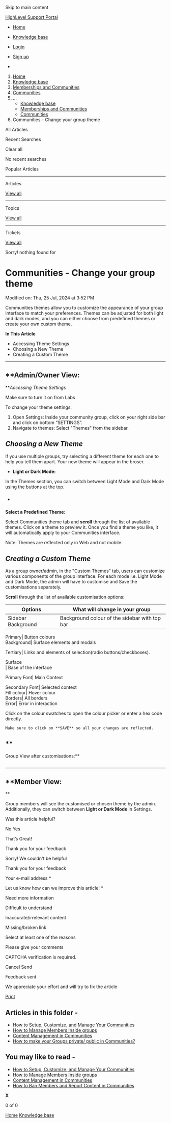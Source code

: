 Skip to main content

[ HighLevel Support Portal ](https://help.gohighlevel.com)

  * [ Home ](/support/home)
  * [ Knowledge base ](/support/solutions)

  * [Login](/support/login)
  * [Sign up](/support/signup)
  * 

  1. [Home](/support/home)
  2. [Knowledge base](/support/solutions)
  3. [Memberships and Communities](/support/solutions/155000000006)
  4. [Communities](/support/solutions/folders/155000000024)
  5. ... 
     * [Knowledge base](/support/solutions)
     * [Memberships and Communities](/support/solutions/155000000006)
     * [Communities](/support/solutions/folders/155000000024)
  6. Communities - Change your group theme

All  Articles 

Recent Searches

Clear all

No recent searches

Popular Articles

* * *

Articles

[View all](/support/search/solutions)

* * *

Topics

[View all](/support/search/topics)

* * *

Tickets

[View all](/support/search/tickets)

Sorry! nothing found for   

# Communities - Change your group theme

Modified on: Thu, 25 Jul, 2024 at 3:52 PM

Communities themes allow you to customize the appearance of your group interface to match your preferences. Themes can be adjusted for both light and dark modes, and you can either choose from predefined themes or create your own custom theme.

**In This Article**

  * Accessing Theme Settings
  * Choosing a New Theme
  * Creating a Custom Theme

* * *

## **Admin/Owner View:  
**_Accessing Theme Settings_  
  
Make sure to turn it on from Labs  

To change your theme settings:

  1. Open Settings: Inside your community group, click on your right side bar and click on bottom “SETTINGS”.
  2. Navigate to themes: Select "Themes" from the sidebar.  

## _Choosing a New Theme_

If you use multiple groups, try selecting a different theme for each one to help you tell them apart. Your new theme will appear in the broser.

  * **Light or Dark Mode:**

In the Themes section, you can switch between Light Mode and Dark Mode using the buttons at the top.

  * ### 

**Select a Predefined Theme:**

Select Communities theme tab and **scroll** through the list of available themes. Click on a theme to preview it. Once you find a theme you like, it will automatically apply to your Communities interface.

Note: Themes are reflected only in Web and not mobile.

##   

## _Creating a Custom Theme_

As a group owner/admin, in the "Custom Themes" tab, users can customize various components of the group interface. For each mode i.e. Light Mode and Dark Mode, the admin will have to customise and Save the customisations separately.

S**croll** through the list of available customisation options: 

Options| What will change in your group  
---|---  
Sidebar Background| Background colour of the sidebar with top bar  
  
Primary| Button colours  
Background| Surface elements and modals  
  
Tertiary| Links and elements of selection(radio buttons/checkboxes).  
  
Surface  
| Base of the interface  
  
Primary Font| Main Context   
  
Secondary Font| Selected context  
Fill colour| Hover colour  
Borders| All borders  
Error| Error in interaction  

Click on the colour swatches to open the colour picker or enter a hex code directly.

    Make sure to click on **SAVE** so all your changes are reflected.

## **  
Group View after customisations:**

## 

* * *

## **Member View:  
**

Group members will see the customised or chosen theme by the admin. Additionally, they can switch between **Light or Dark Mode** in Settings.

Was this article helpful?

No  Yes 

That’s Great!

Thank you for your feedback

Sorry! We couldn't be helpful

Thank you for your feedback

Your e-mail address *

Let us know how can we improve this article! *

Need more information 

Difficult to understand 

Inaccurate/irrelevant content 

Missing/broken link 

Select at least one of the reasons 

Please give your comments 

CAPTCHA verification is required. 

Cancel  Send 

Feedback sent

We appreciate your effort and will try to fix the article

[Print](javascript:print\(\))

## Articles in this folder -

  * [How to Setup, Customize, and Manage Your Communities](/support/solutions/articles/155000000280-how-to-setup-customize-and-manage-your-communities)
  * [How to Manage Members Inside groups](/support/solutions/articles/155000000289-how-to-manage-members-inside-groups)
  * [Content Management in Communities](/support/solutions/articles/155000000297-content-management-in-communities)
  * [How to make your Groups private/ public in Communities?](/support/solutions/articles/155000000735-how-to-make-your-groups-private-public-in-communities-)

## You may like to read -

  * [How to Setup, Customize, and Manage Your Communities](/support/solutions/articles/155000000280-how-to-setup-customize-and-manage-your-communities)
  * [How to Manage Members Inside groups](/support/solutions/articles/155000000289-how-to-manage-members-inside-groups)
  * [Content Management in Communities](/support/solutions/articles/155000000297-content-management-in-communities)
  * [How to Ban Members and Report Content in Communities](/support/solutions/articles/155000002885-how-to-ban-members-and-report-content-in-communities)

**X**

0 of 0 []()

[Home](/support/home) [Knowledge base](/support/solutions)
